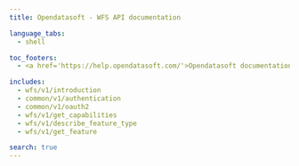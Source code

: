 ```yaml
---
title: Opendatasoft - WFS API documentation

language_tabs:
  - shell

toc_footers:
  - <a href='https://help.opendatasoft.com/'>Opendatasoft documentation</a>

includes:
  - wfs/v1/introduction
  - common/v1/authentication
  - common/v1/oauth2
  - wfs/v1/get_capabilities
  - wfs/v1/describe_feature_type
  - wfs/v1/get_feature

search: true
---
```

